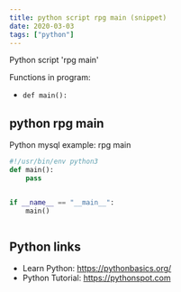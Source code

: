 ```yaml
---
title: python script rpg main (snippet)
date: 2020-03-03
tags: ["python"]
---
```

Python script 'rpg main'

Functions in program: 
* `def main():`

## python rpg main

Python mysql example: rpg main

```python
#!/usr/bin/env python3
def main():
    pass


if __name__ == "__main__":
    main()



```

## Python links

- Learn Python: https://pythonbasics.org/
- Python Tutorial: https://pythonspot.com
